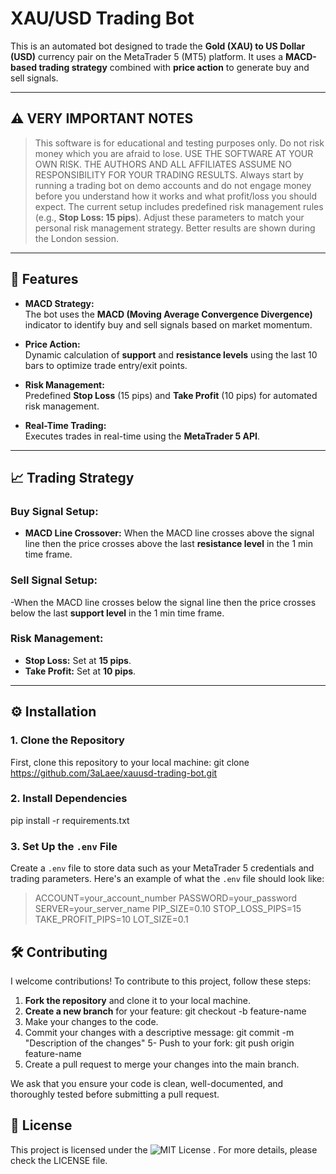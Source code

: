 # XAU/USD Trading Bot

This is an automated bot designed to trade the **Gold (XAU) to US Dollar (USD)** currency pair on the MetaTrader 5 (MT5) platform. It uses a **MACD-based trading strategy** combined with **price action** to generate buy and sell signals.

---

## ⚠️ VERY IMPORTANT NOTES

> This software is for educational and testing purposes only. Do not risk money which you are afraid to lose. USE THE SOFTWARE AT YOUR OWN RISK. THE AUTHORS AND ALL AFFILIATES ASSUME NO RESPONSIBILITY FOR YOUR TRADING RESULTS.
>Always start by running a trading bot on demo accounts and do not engage money before you understand how it works and what profit/loss you should expect.
> The current setup includes predefined risk management rules (e.g., **Stop Loss: 15 pips**). Adjust these parameters to match your personal risk management strategy.
> Better results are shown during the London session.

---

## 🌟 Features

- **MACD Strategy:**  
  The bot uses the **MACD (Moving Average Convergence Divergence)** indicator to identify buy and sell signals based on market momentum.

- **Price Action:**  
  Dynamic calculation of **support** and **resistance levels** using the last 10 bars to optimize trade entry/exit points.

- **Risk Management:**  
  Predefined **Stop Loss** (15 pips) and **Take Profit** (10 pips) for automated risk management.

- **Real-Time Trading:**  
  Executes trades in real-time using the **MetaTrader 5 API**.

---

## 📈 Trading Strategy

### Buy Signal Setup:
- **MACD Line Crossover:** When the MACD line crosses above the signal line then the price crosses above the last **resistance level** in the 1 min time frame.

### Sell Signal Setup:
-When the MACD line crosses below the signal line then the price crosses below the last **support level** in the 1 min time frame.

### Risk Management:
- **Stop Loss:** Set at **15 pips**.
- **Take Profit:** Set at **10 pips**.

---

## ⚙️ Installation

### 1. Clone the Repository

First, clone this repository to your local machine:
git clone https://github.com/3aLaee/xauusd-trading-bot.git

### 2. Install Dependencies

pip install -r requirements.txt

### 3. Set Up the `.env` File

Create a `.env` file to store data such as your MetaTrader 5 credentials and trading parameters. Here's an example of what the `.env` file should look like:
  > ACCOUNT=your_account_number
  > PASSWORD=your_password
  > SERVER=your_server_name
  > PIP_SIZE=0.10
  > STOP_LOSS_PIPS=15
  > TAKE_PROFIT_PIPS=10
  > LOT_SIZE=0.1

## 🛠 Contributing

I welcome contributions! To contribute to this project, follow these steps:

1. **Fork the repository** and clone it to your local machine.
2. **Create a new branch** for your feature:
   git checkout -b feature-name
3. Make your changes to the code.
4. Commit your changes with a descriptive message:
  git commit -m "Description of the changes"
5- Push to your fork:
  git push origin feature-name
6. Create a pull request to merge your changes into the main branch.

We ask that you ensure your code is clean, well-documented, and thoroughly tested before submitting a pull request.

## 📝 License
This project is licensed under the ![MIT License](https://img.shields.io/badge/license-MIT-blue.svg)
. For more details, please check the LICENSE file.










